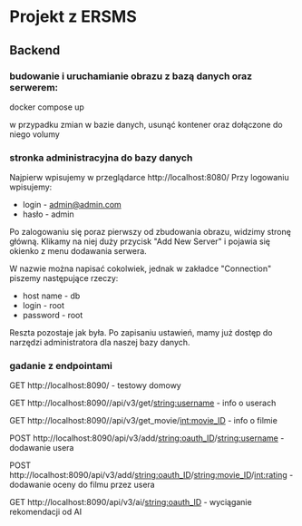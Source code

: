 # Projekt z ERSMS


## Backend

### budowanie i uruchamianie obrazu z bazą danych oraz serwerem:
docker compose up

w przypadku zmian w bazie danych, usunąć kontener oraz dołączone do niego volumy

### stronka administracyjna do bazy danych

Najpierw wpisujemy w przeglądarce http://localhost:8080/
Przy logowaniu wpisujemy:
* login - admin@admin.com 
* hasło - admin

Po zalogowaniu się poraz pierwszy od zbudowania obrazu, widzimy stronę główną. Klikamy na niej duży przycisk "Add New Server" i pojawia się okienko z menu dodawania serwera.

W nazwie można napisać cokolwiek, jednak w zakładce "Connection" piszemy następujące rzeczy:
* host name - db
* login - root
* password - root

Reszta pozostaje jak była. Po zapisaniu ustawień, mamy już dostęp do narzędzi administratora dla naszej bazy danych.

### gadanie z endpointami

GET http://localhost:8090/ - testowy domowy

GET http://localhost:8090//api/v3/get/<string:username> - info o userach

GET http://localhost:8090//api/v3/get_movie/<int:movie_ID> - info o filmie

POST http://localhost:8090/api/v3/add/<string:oauth_ID>/<string:username> - dodawanie usera

POST http://localhost:8090/api/v3/add/<string:oauth_ID>/<string:movie_ID>/<int:rating> - dodawanie oceny do filmu przez usera

GET http://localhost:8090/api/v3/ai/<string:oauth_ID> - wyciąganie rekomendacji od AI